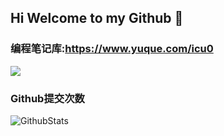 ## Hi Welcome to my Github 👋

### 编程笔记库:https://www.yuque.com/icu0

<a link="https://www.yuque.com/icu0">
  <img src="https://user-images.githubusercontent.com/84832795/212478754-bb2b6468-c2ef-486b-ae8b-a79a0faf715d.png" />


</a>
<!-- ![image](https://user-images.githubusercontent.com/84832795/212478754-bb2b6468-c2ef-486b-ae8b-a79a0faf715d.png) -->
<br/>


### Github提交次数<br/>
![GithubStats](https://github-readme-stats.vercel.app/api?username=cool-icu0&show_icons=true&theme=dark&count_private=true)


<!-- github使用语言 -->
<!-- ![Most Used Languages](https://github-readme-stats.vercel.app/api/top-langs/?username=cool-icu0&theme=dark&layout=compact) -->

